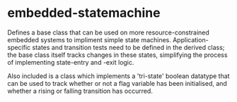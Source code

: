 # embedded-statemachine

Defines a base class that can be used on more resource-constrained embedded systems to impliment simple state machines. Application-specific states and transition tests need to be defined in the derived class; the base class itself tracks changes in these states, simplifying the process of implementing state-entry and -exit logic.

Also included is a class which implements a 'tri-state' boolean datatype that can be used to track whether or not a flag variable has been initialised, and whether a rising or falling transition has occurred.
